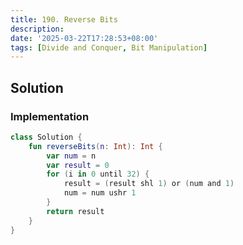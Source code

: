 ```yaml
---
title: 190. Reverse Bits
description:
date: '2025-03-22T17:28:53+08:00'
tags: [Divide and Conquer, Bit Manipulation]
---
```


## Solution

### Implementation

```kotlin
class Solution {
    fun reverseBits(n: Int): Int {
        var num = n
        var result = 0
        for (i in 0 until 32) {
            result = (result shl 1) or (num and 1)
            num = num ushr 1
        }
        return result
    }
}
```
